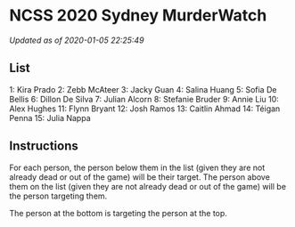 # NCSS 2020 Sydney MurderWatch

*Updated as of 2020-01-05 22:25:49*

## List
1: Kira Prado
2: Zebb McAteer
3: Jacky Guan
4: Salina Huang
5: Sofia De Bellis
6: Dillon De Silva
7: Julian Alcorn
8: Stefanie Bruder
9: Annie Liu
10: Alex Hughes
11: Flynn Bryant
12: Josh Ramos
13: Caitlin Ahmad
14: Téigan Penna
15: Julia Nappa


## Instructions
For each person, the person below them in the list (given they are not already
dead or out of the game) will be their target. The person above them on the list
(given they are not already dead or out of the game) will be the person
targeting them.

The person at the bottom is targeting the person at the top.
